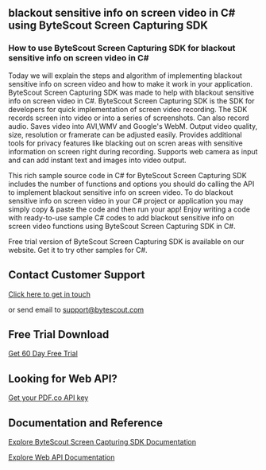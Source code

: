 ## blackout sensitive info on screen video in C# using ByteScout Screen Capturing SDK

### How to use ByteScout Screen Capturing SDK for blackout sensitive info on screen video in C#

Today we will explain the steps and algorithm of implementing blackout sensitive info on screen video and how to make it work in your application. ByteScout Screen Capturing SDK was made to help with blackout sensitive info on screen video in C#. ByteScout Screen Capturing SDK is the SDK for developers for quick implementation of screen video recording. The SDK records screen into video or into a series of screenshots. Can also record audio. Saves video into AVI,WMV and Google's WebM. Output video quality, size, resolution or framerate can be adjusted easily. Provides additional tools for privacy features like blacking out on scren areas with sensitive information on screen right during recording. Supports web camera as input and can add instant text and images into video output.

This rich sample source code in C# for ByteScout Screen Capturing SDK includes the number of functions and options you should do calling the API to implement blackout sensitive info on screen video. To do blackout sensitive info on screen video in your C# project or application you may simply copy & paste the code and then run your app! Enjoy writing a code with ready-to-use sample C# codes to add blackout sensitive info on screen video functions using ByteScout Screen Capturing SDK in C#.

Free trial version of ByteScout Screen Capturing SDK is available on our website. Get it to try other samples for C#.

## Contact Customer Support

[Click here to get in touch](https://bytescout.zendesk.com/hc/en-us/requests/new?subject=ByteScout%20Screen%20Capturing%20SDK%20Question)

or send email to [support@bytescout.com](mailto:support@bytescout.com?subject=ByteScout%20Screen%20Capturing%20SDK%20Question) 

## Free Trial Download

[Get 60 Day Free Trial](https://bytescout.com/download/web-installer?utm_source=github-readme)

## Looking for Web API? 

[Get your PDF.co API key](https://pdf.co/documentation/api?utm_source=github-readme)

## Documentation and Reference

[Explore ByteScout Screen Capturing SDK Documentation](https://bytescout.com/documentation/index.html?utm_source=github-readme)

[Explore Web API Documentation](https://pdf.co/documentation/api?utm_source=github-readme)